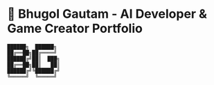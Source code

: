 # 🚀 Bhugol Gautam - AI Developer & Game Creator Portfolio

```
██████╗  ██████╗ 
██╔══██╗██╔════╝ 
██████╔╝██║  ███╗
██╔══██╗██║   ██║
██████╔╝╚██████╔╝
╚═════╝  ╚═════╝ 
```

